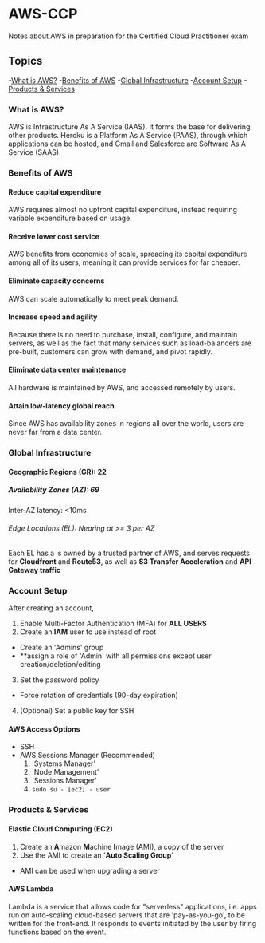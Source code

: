 # AWS-CCP
Notes about AWS in preparation for the Certified Cloud Practitioner exam

## Topics
-[What is AWS?](#what-is-aws)
-[Benefits of AWS](#benefits-of-aws)
-[Global Infrastructure](#global-infrastructure)
-[Account Setup](#account-setup)
-[Products & Services](#products-&-services)

### What is AWS?
AWS is Infrastructure As A Service (IAAS). It forms the base for delivering other products. Heroku is a Platform As A Service (PAAS), through which applications can be hosted, and Gmail and Salesforce are Software As A Service (SAAS).

### Benefits of AWS
#### Reduce capital expenditure
AWS requires almost no upfront capital expenditure, instead requiring variable expenditure based on usage.

#### Receive lower cost service
AWS benefits from economies of scale, spreading its capital expenditure among all of its users, meaning it can provide services for far cheaper.

#### Eliminate capacity concerns
AWS can scale automatically to meet peak demand.

#### Increase speed and agility
Because there is no need to purchase, install, configure, and maintain servers, as well as the fact that many services such as load-balancers are pre-built, customers can grow with demand, and pivot rapidly.

#### Eliminate data center maintenance
All hardware is maintained by AWS, and accessed remotely by users.

#### Attain low-latency global reach
Since AWS has availability zones in regions all over the world, users are never far from a data center.

### Global Infrastructure
#### Geographic Regions (GR): 22
##### Availability Zones (AZ): 69
Inter-AZ latency: <10ms
###### Edge Locations (EL): Nearing at >= 3 per AZ
Each EL has a is owned by a trusted partner of AWS, and serves requests for **Cloudfront** and **Route53**, as well as **S3 Transfer Acceleration** and **API Gateway traffic**

### Account Setup
After creating an account,
1. Enable Multi-Factor Authentication (MFA) for **ALL USERS**
2. Create an **IAM** user to use instead of root
  - Create an 'Admins' group
  - **assign a role of 'Admin' with all permissions except user creation/deletion/editing
3. Set the password policy
  - Force rotation of credentials (90-day expiration)
4. (Optional) Set a public key for SSH

#### AWS Access Options
- SSH
- AWS Sessions Manager (Recommended)
  1. 'Systems Manager'
  2. 'Node Management'
  3. 'Sessions Manager'
  4. `sudo su - [ec2] - user`

### Products & Services
#### **E**lastic **C**loud **C**omputing (**EC2**)
  1. Create an **A**mazon **M**achine **I**mage (AMI), a copy of the server
  2. Use the AMI to create an '**Auto Scaling Group**'
  - AMI can be used when upgrading a server

#### AWS Lambda
  Lambda is a service that allows code for "serverless" applications, i.e. apps run on auto-scaling cloud-based servers that are 'pay-as-you-go', to be written for the front-end. It responds to events initiated by the user by firing functions based on the event. 
